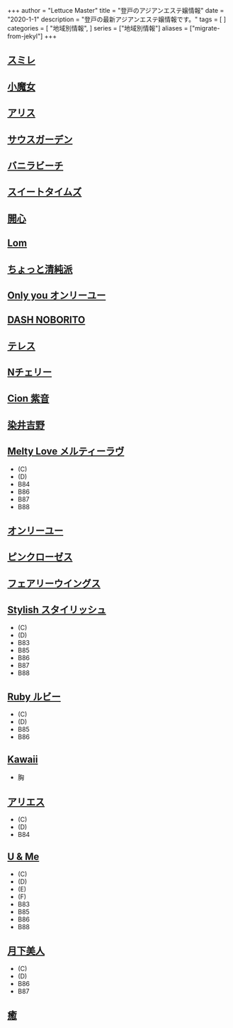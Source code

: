 +++
author = "Lettuce Master"
title = "登戸のアジアンエステ嬢情報"
date = "2020-1-1"
description = "登戸の最新アジアンエステ嬢情報です。"
tags = [
]
categories = [
    "地域別情報",
]
series = ["地域別情報"]
aliases = ["migrate-from-jekyl"]
+++

## [スミレ](http://simiru.work/)
## [小魔女](http://www.milion.xyz/)
## [アリス](http://www.tukinohikai.xyz/)
## [サウスガーデン](http://sg.est70.jp/)
## [バニラビーチ](http://est70.jp/vb/)
## [スイートタイムズ](http://est70.jp/st/)
## [開心](http://est70.jp/kx/)
## [Lom](http://est70.jp/lom/)
## [ちょっと清純派](http://est70.jp/cs/)
## [Only you オンリーユー](http://est70.jp/oy/)
## [DASH NOBORITO](http://esthegt.xyz/dsh/)
## [テレス](http://esthegt.xyz/tls/)
## [Nチェリー](http://est70.jp/nch/)
## [Cion 紫音](http://est70.jp/ci/)
## [染井吉野](http://est70.jp/sy/)
## [Melty Love メルティーラヴ](http://es-come.net/meltylove/)
- (C)
- (D)
- B84
- B86
- B87
- B88
## [オンリーユー](http://www.aiuntyuiop.xyz/)
## [ピンクローゼス](http://est70.jp/pk/)
## [フェアリーウイングス](http://est70.jp/fwg/)
## [Stylish スタイリッシュ](http://www.goldsea.work/)
- (C)
- (D)
- B83
- B85
- B86
- B87
- B88
## [Ruby ルビー](http://ruby.iest.info/)
- (C)
- (D)
- B85
- B86
## [Kawaii](http://massage-japan.work/kawaii/)
- 胸
## [アリエス](http://gdgw5.xyz/)
- (C)
- (D)
- B84
## [U & Me](http://mondemina.oks.bz/)
- (C)
- (D)
- (E)
- (F)
- B83
- B85
- B86
- B88
## [月下美人](http://www.gekabijin.estjpn.com/)
- (C)
- (D)
- B86
- B87
## [癒](http://www.gokuyu.work/)
